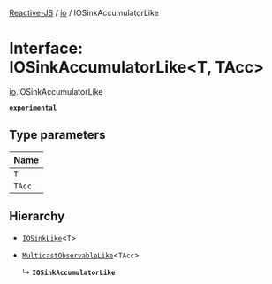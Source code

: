 [Reactive-JS](../README.md) / [io](../modules/io.md) / IOSinkAccumulatorLike

# Interface: IOSinkAccumulatorLike<T, TAcc\>

[io](../modules/io.md).IOSinkAccumulatorLike

**`experimental`**

## Type parameters

| Name |
| :------ |
| `T` |
| `TAcc` |

## Hierarchy

- [`IOSinkLike`](io.IOSinkLike.md)<`T`\>

- [`MulticastObservableLike`](observable.MulticastObservableLike.md)<`TAcc`\>

  ↳ **`IOSinkAccumulatorLike`**

